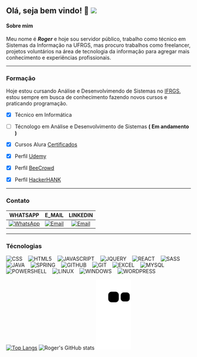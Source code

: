 ## Olá, seja bem vindo! :wave: ![](https://komarev.com/ghpvc/?username=ROGER-UFRGS&label=VISITANTE)

  
  #### Sobre mim
  Meu nome é **_Roger_** e hoje sou servidor público, trabalho como técnico em Sistemas da Informação na UFRGS, 
  mas procuro trabalhos como freelancer, projetos voluntários na área de tecnologia da informação para agregar mais
  conhecimento e experiências profissionais.
  
  ---
 
  ### Formação
 
  Hoje estou cursando Análise e Desenvolvimendo de Sistemas no [IFRGS](https://ifrs.edu.br/restinga/), estou sempre em busca de conhecimento
  fazendo novos cursos e praticando programação.
  
  - [x] Técnico em Informática 
  - [ ] Técnologo em Análise e Desenvolvimento de Sistemas **( Em andamento )**
  - [x] Cursos Alura [Certificados](https://cursos.alura.com.br/user/rogermoraes/fullCertificate/8afe7323856249c73fe99086157110e2) 
  - [X] Perfil [Udemy](https://www.udemy.com/user/roger-moraes-de-moura/) 
  - [x] Perfil [BeeCrowd](https://www.beecrowd.com.br/judge/pt/profile/287838)
  - [x] Perfil [HackerHANK](https://www.hackerrank.com/rogermoraes2016) 
  
  
  ---
  
  ### Contato
  
  WHATSAPP | E_MAIL | LINKEDIN
  :---: | :---: | :---: 
<a href="https://wa.link/3co9ze"><img src="https://icongr.am/simple/whatsapp.svg?size=48&color=colored=false" alt="WhatsApp"/></a>|<a href="mailto:roger.moura@ufrgs.br?subject=Contato via GitHub"><img src="https://icongr.am/entypo/email.svg?size=48&color=colored=false" alt="Email" /></a>|<a href="https://www.linkedin.com/in/rogermoraesdemoura/"><img src="https://icongr.am/entypo/linkedin.svg?size=48&color=colored=false" alt="Email" /></a>


  ---
  
  ### Técnologias
  
  
  <img src="https://icongr.am/devicon/css3-plain.svg?size=32&color=currentColor" title="CSS" />&nbsp;&nbsp;&nbsp;
  <img src="https://icongr.am/devicon/html5-plain.svg?size=32&color=currentColor" title="HTML5" />&nbsp;&nbsp;&nbsp;
  <img src="https://icongr.am/simple/javascript.svg?size=32&color=colored=false" title="JAVASCRIPT" />&nbsp;&nbsp;&nbsp;
  <img src="https://icongr.am/simple/jquery.svg?size=32&color=colored=false" title="JQUERY"/>&nbsp;&nbsp;&nbsp;
  <img src="https://icongr.am/simple/react.svg?size=32&color=colored=false" title="REACT" />&nbsp;&nbsp;&nbsp;
  <img src="https://icongr.am/simple/sass.svg?size=32&color=colored=false" title="SASS"/>&nbsp;&nbsp;&nbsp;
  <img src="https://icongr.am/simple/java.svg?size=32&color=colored=false" title="JAVA"/>&nbsp;&nbsp;&nbsp;
  <img src="https://icongr.am/simple/spring.svg?size=32&color=colored=false" title="SPRING"/>&nbsp;&nbsp;&nbsp;
  <img src="https://icongr.am/simple/github.svg?size=32&color=colored=false" title="GITHUB"/>&nbsp;&nbsp;&nbsp;
  <img src="https://icongr.am/simple/git.svg?size=32&color=colored=false" title="GIT"/>&nbsp;&nbsp;&nbsp;
  <img src="https://icongr.am/simple/microsoftexcel.svg?size=32&color=colored=false" title="EXCEL"/>&nbsp;&nbsp;&nbsp;
  <img src="https://icongr.am/simple/mysql.svg?size=32&color=colored=false" title="MYSQL"/>&nbsp;&nbsp;&nbsp;
  <img src="https://icongr.am/simple/powershell.svg?size=32&color=colored=false" title="POWERSHELL"/>&nbsp;&nbsp;&nbsp;
  <img src="https://icongr.am/simple/linux.svg?size=32&color=colored=false" title="LINUX"/>&nbsp;&nbsp;&nbsp;
  <img src="https://icongr.am/simple/windows.svg?size=32&color=colored=false" title="WINDOWS"/>&nbsp;&nbsp;&nbsp;
  <img src="https://icongr.am/simple/wordpress.svg?size=32&color=colored=false" title="WORDPRESS"/>&nbsp;&nbsp;&nbsp;
  

  
  [![Top Langs](https://github-readme-stats.vercel.app/api/top-langs/?username=ROGER-UFRGS&show_icons=true&theme=transparent)](https://github.com/ROGER-UFRGS/github-readme-stats)
 ![Roger's GitHub stats](https://github-readme-stats.vercel.app/api?username=ROGER-UFRGS&count_private=true)
  ![snake gif](https://github.com/ROGER-UFRGS/ROGER-UFRGS/blob/output/github-contribution-grid-snake.svg)

